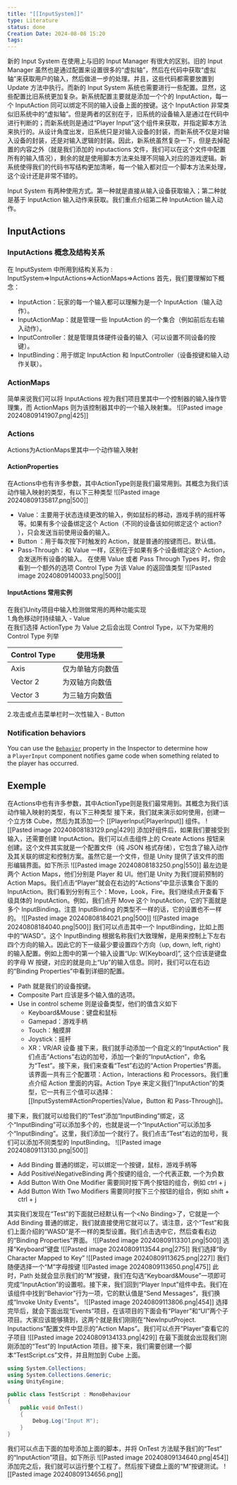 ```yaml
---
title: "[[InputSystem]]"
type: Literature
status: done
Creation Date: 2024-08-08 15:20
tags:
---
```

新的 Input System 在使用上与旧的 Input Manager 有很大的区别。旧的 Input Manager 虽然也是通过配置来设置很多的“虚拟轴”，然后在代码中获取“虚拟轴”来获取用户的输入，然后做进一步的处理。并且，这些代码都需要放置到 Update 方法中执行。而新的 Input System 系统也需要进行一些配置。显然，这些配置比旧系统更加复杂。新系统配置主要就是添加一个个的 InputAction，每一个 InputAction 同可以绑定不同的输入设备上面的按键。这个 InputAction 非常类似旧系统中的“虚拟轴”。但是两者的区别在于，旧系统的设备输入是通过在代码中进行判断的；而新系统则是通过“Player Input”这个组件来获取，并指定脚本方法来执行的。从设计角度出发，旧系统只是对输入设备的封装，而新系统不仅是对输入设备的封装，还是对输入逻辑的封装。因此，新系统虽然复杂一下，但是去掉配置的内容之外（就是我们添加的 inputactions 文件，我们可以在这个文件中配置所有的输入情况），剩余的就是使用脚本方法来处理不同输入对应的游戏逻辑。新系统使得我们的代码书写结构更加清晰，每一个输入都对应一个脚本方法来处理，这个设计还是非常不错的。

Input System 有两种使用方式。第一种就是直接从输入设备获取输入；第二种就是基于 InputAction 输入动作来获取。我们重点介绍第二种 InputAction 输入动作。
## InputActions
### InputActions 概念及结构关系
在 InputSystem 中所用到结构关系为 :    InputSystem=>InputActions=>ActionMaps=>Actions
首先，我们要理解如下概念：
- InputAction：玩家的每一个输入都可以理解为是一个 InputAction（输入动作）。
- InputActionMap：就是管理一些 InputAction 的一个集合（例如前后左右输入动作）。
- InputController：就是管理具体硬件设备的输入（可以设置不同设备的按键）。
- InputBinding：用于绑定 InputAction 和 InputController（设备按键和输入动作关联）。
### ActionMaps
简单来说我们可以将 InputActions 视为我们项目里其中一个控制器的输入操作管理集，而 ActionMaps 则为该控制器其中的一个输入映射集。
![[Pasted image 20240809141907.png|425]]
### Actions
Actions为ActionMaps里其中一个动作输入映射
#### ActionProperties
在Actions中也有许多参数，其中ActionType则是我们最常用到。其概念为我们该动作输入映射的类型，有以下三种类型
![[Pasted image 20240809135817.png|500]]
- Value：主要用于状态连续更改的输入，例如鼠标的移动，游戏手柄的摇杆等等。如果有多个设备绑定这个 Action（不同的设备该如何绑定这个 action? ），只会发送当前使用设备的输入。
- Button ：用于每次按下时触发的 Action，就是普通的按键而已。默认值。
- Pass-Through：和 Value 一样，区别在于如果有多个设备绑定这个 Action，会发送所有设备的输入。
在使用 Value 或者 Pass Through Types 时，你会看到一个额外的选项 Control Type 为该 Value 的返回值类型
![[Pasted image 20240809140033.png|500]]
#### InputActions 常用实例
在我们Unity项目中输入检测做常用的两种功能实现  
1.角色移动时持续输入 - Value  
在我们选择 ActionType 为 Value 之后会出现 Control Type，以下为常用的 Control Type 列举

| Control Type | 使用场景     |
| ------------ | -------- |
| Axis         | 仅为单轴方向数值 |
| Vector 2     | 为双轴方向数值  |
| Vector 3     | 为三轴方向数值  |
2.攻击或点击菜单栏时一次性输入 - Button
### Notification behaviors
You can use the [`Behavior`](https://docs.unity3d.com/Packages/com.unity.inputsystem@1.10/api/UnityEngine.InputSystem.PlayerInput.html#UnityEngine_InputSystem_PlayerInput_notificationBehavior) property in the Inspector to determine how a `PlayerInput` component notifies game code when something related to the player has occurred.
## Exemple
在Actions中也有许多参数，其中ActionType则是我们最常用到。其概念为我们该动作输入映射的类型，有以下三种类型
接下来，我们就来演示如何使用，创建一个立方体 Cube，然后为其添加一个 [[PlayerInput|PlayerInput]] 组件。
![[Pasted image 20240808183129.png|429]]
添加好组件后，如果我们要接受到输入，还需要创建 InputAction。我们可以点击组件上的 Create Actions 按钮来创建。这个文件其实就是一个配置文件（纯 JSON 格式存储），它包含了输入动作及其关联的绑定和控制方案。虽然它是一个文件，但是 Unity 提供了该文件的图形编辑界面。如下所示
![[Pasted image 20240808183250.png|550]]
最左边是两个 Action Maps，他们分别是 Player 和 UI。他们是 Unity 为我们提前预制的 Action Maps。我们点击“Player”就会在右边的“Actions”中显示该集合下面的 InputAction。我们看到分别有三个：Move，Look，Fire。我们继续点开查看下级具体的 InputAction。例如，我们点开 Move 这个 InputAction，它的下面就是多个 InputBinding。注意 InputBinding 的类型不一样的话，它的设置也不一样的。
![[Pasted image 20240808184021.png|500]]
![[Pasted image 20240808184040.png|500]]
我们可以点击其中一个 InputBinding，比如上图中的“WASD”。这个 InputBinding 根据名称我们大致理解，是用来控制上下左右四个方向的输入。因此它的下一级最少要设置四个方向（up, down, left, right）的输入配置。例如上图中的第一个输入设置“Up: W\[Keyboard]”, 这个应该是键盘的字母 W 按键，对应的就是向上“Up”的输入信息。同时，我们可以在右边的“Binding Properties”中看到详细的配置。
- Path 就是我们的设备按键。
- Composite Part 应该是多个输入值的选项。
- Use in control scheme 则是设备类型，他们的值含义如下
	- Keyboard&Mouse：键盘和鼠标
	- Gamepad：游戏手柄
	- Touch：触摸屏
	- Joystick：摇杆
	- XR：VR/AR 设备
接下来，我们就手动添加一个自定义的“InputAction”
我们点击“Actions”右边的加号，添加一个新的“InputAction”，命名为“Test”。接下来，我们来查看“Test”右边的“Action Properties”界面。该界面一共有三个配置项：Action，Interactions 和 Processors。我们重点介绍 Action 里面的内容。Action Tpye 来定义我们“InputAction”的类型，它一共有三个值可以选择：[[InputSystem#ActionProperties|Value，Button 和 Pass-Through]]。


接下来，我们就可以给我们的“Test”添加“InputBinding”绑定，这个“InputBinding”可以添加多个的，也就是说一个“InputAction”可以添加多个“InputBinding”。这里，我们添加一个就行了。我们点击“Test”右边的加号，我们可以添加不同类型的 InputBinding。
![[Pasted image 20240809113130.png|500]]
- Add Binding 普通的绑定，可以绑定一个按键，鼠标，游戏手柄等
- Add Positive\NegativeBinding 两个按键的组合, 一个代表正数, 一个为负数
- Add Button With One Modifier 需要同时按下两个按钮的组合，例如 ctrl + j
- Add Button With Two Modifiers 需要同时按下三个按钮的组合，例如 shift + ctrl + j

其实我们发现在“Test”的下面就已经默认有一个\<No Binding>了，它就是一个 Add Binding 普通的绑定，我们就直接使用它就可以了。请注意，这个“Test”和我们上面介绍的“WASD”是不一样的类型设置。我们点击选中它，然后查看右边的“Binding Properties”界面。
![[Pasted image 20240809113301.png|500]]
选择“Keyboard”键盘
![[Pasted image 20240809113544.png|275]]
我们选择“By Character Mapped to Key”
![[Pasted image 20240809113625.png|227]]
我们随便选择一个“M”字母按键
![[Pasted image 20240809113650.png|475]]
此时，Path 处就会显示我们的“M”按键，我们在勾选“Keyboard&Mouse”一项即可完成“InputAction”的设置啦。接下来，我们回到“Player Input”组件中去。我们在该组件中找到“Behavior”行为一项，它的默认值是“Send Messages”，我们换成“Invoke Unity Events”。
![[Pasted image 20240809113806.png|454]]
选择完毕后，就会下面出现“Events”项目，在该项目的下面会有“Player”和“UI”两个子项目。大家应该能够猜到，这两个就是我们刚刚在“NewInputProject. Inputactions”配置文件中显示的“Action Maps”。我们可以点开“Player”查看它的子项目
![[Pasted image 20240809134133.png|429]]
 在最下面就会出现我们刚刚添加的“Test”的 InputAction 项目。接下来，我们需要创建一个脚本“TestScript.cs”文件，并且附加到 Cube 上面。
```csharp
using System.Collections;
using System.Collections.Generic;
using UnityEngine;
 
public class TestScript : MonoBehaviour
{
    public void OnTest()
    {
        Debug.Log("Input M");
    }
}
```
我们可以点击下面的加号添加上面的脚本，并将 OnTest 方法赋予我们的“Test” 的“InputAction”项目。如下所示
![[Pasted image 20240809134640.png|454]]
添加完之后，我们就可以运行整个工程了。然后按下键盘上面的“M”按键测试。
![[Pasted image 20240809134656.png]]
